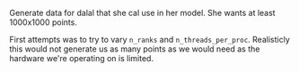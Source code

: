 Generate data for dalal that she cal use in her model. 
She wants at least 1000x1000 points.

First attempts was to try to vary `n_ranks` and `n_threads_per_proc`. Realisticly this would not generate us as many points as we would need as the hardware we're operating on is limited.